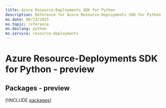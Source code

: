```yaml
---
title: Azure Resource-Deployments SDK for Python
description: Reference for Azure Resource-Deployments SDK for Python
ms.date: 08/13/2025
ms.topic: reference
ms.devlang: python
ms.service: resource-deployments
---
```

# Azure Resource-Deployments SDK for Python - preview
## Packages - preview
[!INCLUDE [packages](resource-deployments-index.md)]